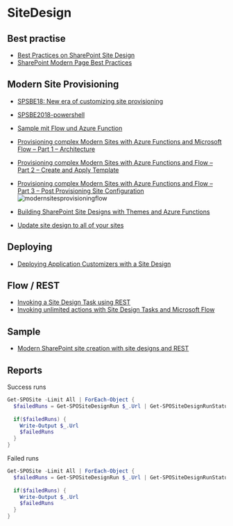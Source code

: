 # SiteDesign

## Best practise

- [Best Practices on SharePoint Site Design](https://sharepointmaven.com/best-practices-sharepoint-site-design)
- [SharePoint Modern Page Best Practices](https://sharepointmaven.com/sharepoint-modern-page-best-practices)

## Modern Site Provisioning

- [SPSBE18: New era of customizing site provisioning](https://www.slideshare.net/OlliJskelinen/spsbe18-new-era-of-customizing-site-provisioning)
- [SPSBE2018-powershell](https://github.com/ollij/Demos/tree/master/SPSBE2018-powershell)
- [Sample mit Flow und Azure Function](https://github.com/SharePoint/sp-dev-site-scripts/tree/master/samples/site-azure-function)

- [Provisioning complex Modern Sites with Azure Functions and Microsoft Flow – Part 1 – Architecture](https://asishpadhy.com/2018/08/07/provisioning-complex-modern-sites-with-azure-functions-and-microsoft-flow-part-1-architecture)
- [Provisioning complex Modern Sites with Azure Functions and Flow – Part 2 – Create and Apply Template](https://asishpadhy.com/2018/08/13/provisioning-complex-modern-sites-with-azure-functions-and-flow-part-2-create-and-apply-template/)
- [Provisioning complex Modern Sites with Azure Functions and Flow – Part 3 – Post Provisioning Site Configuration](https://asishpadhy.com/2018/10/02/provisioning-complex-modern-sites-with-azure-functions-and-flow-part-3-post-provisioning-site-configuration/)
![modernsitesprovisioningflow](https://asishpadhyblog.files.wordpress.com/2018/08/modernsitesprovisioningflow_provisioningprocess.png?w=1024&h=733&crop=1)
- [Building SharePoint Site Designs with Themes and Azure Functions](https://bob1german.com/2018/07/31/building-sharepoint-site-designs-with-themes-and-azure-functions)
- [Update site design to all of your sites](https://letslearnoffice365.wordpress.com/2019/04/16/update-site-design-to-all-of-your-sites/)

## Deploying

- [Deploying Application Customizers with a Site Design](https://spdcp.com/2019/10/24/deploying-application-customizers-with-a-site-design/)

## Flow / REST

- [Invoking a Site Design Task using REST](https://beaucameron.net/2019/01/10/invoking-a-site-design-task-using-rest/)
- [Invoking unlimited actions with Site Design Tasks and Microsoft Flow](http://rezadorrani.com/index.php/2019/01/14/invoking-unlimited-actions-with-site-design-tasks-and-microsoft-flow/)

## Sample

- [Modern SharePoint site creation with site designs and REST](https://simonagren.github.io/sites-sitedesign-rest/)

## Reports

Success runs

```Powershell
Get-SPOSite -Limit All | ForEach-Object {  
  $failedRuns = Get-SPOSiteDesignRun $_.Url | Get-SPOSiteDesignRunStatus | Where-Object {$_.OutcomeCode -ne "Success"};
 
  if($failedRuns) {
    Write-Output $_.Url
    $failedRuns
  }
}
```

Failed runs

```Powershell
Get-SPOSite -Limit All | ForEach-Object {  
  $failedRuns = Get-SPOSiteDesignRun $_.Url | Get-SPOSiteDesignRunStatus | Where-Object {$_.OutcomeCode -eq "Faulure"};
 
  if($failedRuns) {
    Write-Output $_.Url
    $failedRuns
  }
}
```
